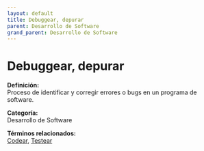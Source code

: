 ```yaml
---
layout: default
title: Debuggear, depurar
parent: Desarrollo de Software
grand_parent: Desarrollo de Software
---
```


# Debuggear, depurar

**Definición:**  
Proceso de identificar y corregir errores o bugs en un programa de software.

**Categoría:**  
Desarrollo de Software  

  


**Términos relacionados:**  
[Codear](https://maleniski.github.io/diccionario-angl-tec-mx/docs/desarrollo-de-software/codear.html), [Testear](https://maleniski.github.io/diccionario-angl-tec-mx/docs/desarrollo-de-software/testear.html)
